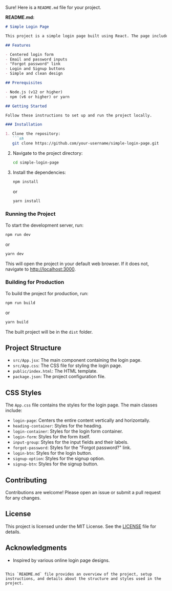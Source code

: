 Sure! Here is a `README.md` file for your project.

**README.md:**

```markdown
# Simple Login Page

This project is a simple login page built using React. The page includes a heading, login form, and signup option, all styled using CSS.

## Features

- Centered login form
- Email and password inputs
- "Forgot password" link
- Login and Signup buttons
- Simple and clean design

## Prerequisites

- Node.js (v12 or higher)
- npm (v6 or higher) or yarn

## Getting Started

Follow these instructions to set up and run the project locally.

### Installation

1. Clone the repository:
   ```sh
   git clone https://github.com/your-username/simple-login-page.git
   ```
2. Navigate to the project directory:
   ```sh
   cd simple-login-page
   ```
3. Install the dependencies:
   ```sh
   npm install
   ```
   or
   ```sh
   yarn install
   ```

### Running the Project

To start the development server, run:
```sh
npm run dev
```
or
```sh
yarn dev
```

This will open the project in your default web browser. If it does not, navigate to [http://localhost:3000](http://localhost:3000).

### Building for Production

To build the project for production, run:
```sh
npm run build
```
or
```sh
yarn build
```

The built project will be in the `dist` folder.

## Project Structure

- `src/App.jsx`: The main component containing the login page.
- `src/App.css`: The CSS file for styling the login page.
- `public/index.html`: The HTML template.
- `package.json`: The project configuration file.

## CSS Styles

The `App.css` file contains the styles for the login page. The main classes include:

- `login-page`: Centers the entire content vertically and horizontally.
- `heading-container`: Styles for the heading.
- `login-container`: Styles for the login form container.
- `login-form`: Styles for the form itself.
- `input-group`: Styles for the input fields and their labels.
- `forgot-password`: Styles for the "Forgot password?" link.
- `login-btn`: Styles for the login button.
- `signup-option`: Styles for the signup option.
- `signup-btn`: Styles for the signup button.

## Contributing

Contributions are welcome! Please open an issue or submit a pull request for any changes.

## License

This project is licensed under the MIT License. See the [LICENSE](LICENSE) file for details.

## Acknowledgments

- Inspired by various online login page designs.
```

This `README.md` file provides an overview of the project, setup instructions, and details about the structure and styles used in the project.
